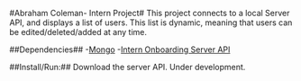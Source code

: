 #Abraham Coleman- Intern Project#
This project connects to a local Server API, and displays a list of users. This list is
dynamic, meaning that users can be edited/deleted/added at any time.

##Dependencies##
-[Mongo](https://www.mongodb.org/)
-[Intern Onboarding Server API](https://github.com/Banno/ux_onboarding)

##Install/Run:##
Download the server API.
Under development.
